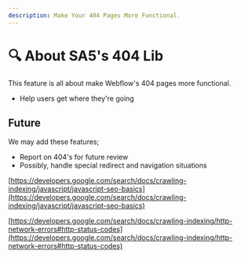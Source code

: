 ```yaml
---
description: Make Your 404 Pages More Functional.
---
```


# 🔍 About SA5's 404 Lib

This feature is all about make Webflow's 404 pages more functional.

* Help users get where they're going

## Future <a href="#display-captions-in-webflows-lightboxes" id="display-captions-in-webflows-lightboxes"></a>

We may add these features;

* Report on 404's for future review&#x20;
* Possibly, handle special redirect and navigation situations

[https://developers.google.com/search/docs/crawling-indexing/javascript/javascript-seo-basics](https://developers.google.com/search/docs/crawling-indexing/javascript/javascript-seo-basics)

[https://developers.google.com/search/docs/crawling-indexing/http-network-errors#http-status-codes](https://developers.google.com/search/docs/crawling-indexing/http-network-errors#http-status-codes)

